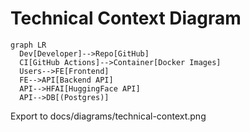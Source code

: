 # Technical Context Diagram

```mermaid
graph LR
  Dev[Developer]-->Repo[GitHub]
  CI[GitHub Actions]-->Container[Docker Images]
  Users-->FE[Frontend]
  FE-->API[Backend API]
  API-->HFAI[HuggingFace API]
  API-->DB[(Postgres)]
```

Export to docs/diagrams/technical-context.png
